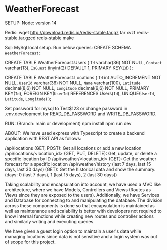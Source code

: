 # WeatherForecast

SETUP:
Node: 
version 14

Redis: 
wget http://download.redis.io/redis-stable.tar.gz
tar xvzf redis-stable.tar.gzcd 
redis-stable
make

Sql:
MySql local setup.
Run below queries:
CREATE SCHEMA `WeatherForecast`;

CREATE TABLE WeatherForecast.Users (
	`Id` varchar(36) NOT NULL,
    `Contact` varchar(13),
    `IsGuest` tinyint(2) DEFAULT 1,
    PRIMARY KEY(`Id`)
);

CREATE TABLE WeatherForecast.Locations (
	`Id` int AUTO_INCREMENT NOT NULL,
    `UserId` varchar(36) NOT NULL,
    `Name` varchar(100),
    `Latitude` decimal(8,6) NOT NULL,
    `Longitude` decimal(9,6) NOT NULL,
    PRIMARY KEY(`Id`),
    FOREIGN KEY(`UserId`) REFERENCES Users(`Id`),
    UNIQUE(`UserId`, `Latitude`, `Longitude`)
);

Set password for mysql to Test$123 or change password in .env.development for READ_DB_PASSWORD and WRITE_DB_PASSWORD.

RUN: (Branch: main or development)
npm install
npm run dev

ABOUT:
We have used express with Typescript to create a backend application with REST API as follows:

/api/locations (GET, POST): Get all locations or add a new location
/api/locations/<location_id> (GET, PUT, DELETE): Get, update, or delete a specific
location by ID
/api/weather/<location_id> (GET): Get the weather forecast for a specific location
/api/weather/history (last 7 days, last 15 days, last 30 days) (GET): Get the historical data and
show the summary. (days: 0 (last 7 days), 1 (last 15 days), 2 (last 30 days))

Taking scalability and encapsulation into account, we have used a MVC like architecture, where
we have Models, Controllers and Views (Routes as Views since they are exposed to the users).
Additionally, we have Services and Database for connecting to and manipulating the database.
The division across these components is done so that encapsulation is maintained as well as
maintenance and scalability is better with developers not required to know internal functions
while creating new routes and controller actions and similarly writing and executing queries.

We have given a guest login option to maintain a user's data while managing locations since
data is not sensitive and a login system was out of scope for this project.


